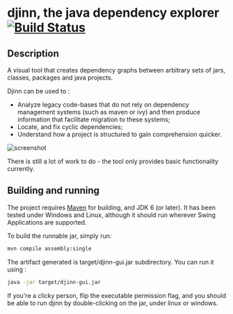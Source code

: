 djinn, the java dependency explorer [![Build Status](https://travis-ci.org/fabienbk/djinn.png?branch=master)](https://travis-ci.org/fabienbk/djinn)
===================================

Description
-----------

A visual tool that creates dependency graphs between arbitrary sets of jars, classes, packages and java projects.

Djinn can be used to :
* Analyze legacy code-bases that do not rely on dependency management systems (such as maven or 
ivy) and then produce information that facilitate migration to these systems;
* Locate, and fix cyclic dependencies;
* Understand how a project is structured to gain comprehension quicker.

![screenshot](http://blog.scramcode.com/static/img/djinn-graph-example.png)

There is still a lot of work to do - the tool only provides basic functionality currently.

Building and running
--------------------

The project requires [Maven](http://maven.apache.org/download.cgi) for building, and JDK 6 (or later).
It has been tested under Windows and Linux, although it should run wherever Swing Applications are supported.

To build the runnable jar, simply run:

```bash
mvn compile assembly:single
```

The artifact generated is target/djinn-gui.jar subdirectory. You can run it using :

```bash
java -jar target/djinn-gui.jar
```

If you're a clicky person, flip the executable permission flag, and you should be able to run djinn by double-clicking on the jar, under linux or windows.
